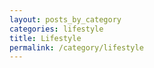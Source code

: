 ```yaml
---
layout: posts_by_category
categories: lifestyle
title: Lifestyle
permalink: /category/lifestyle
---
```

